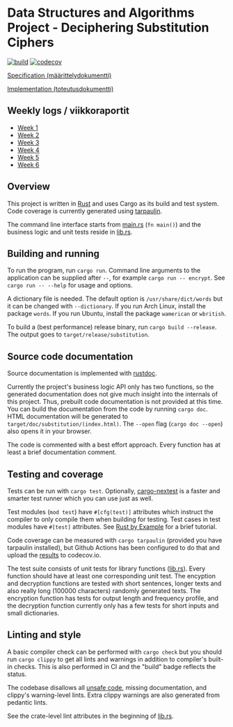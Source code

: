 # Data Structures and Algorithms Project - Deciphering Substitution Ciphers

[![build](https://github.com/gustafla/substitution/actions/workflows/build.yml/badge.svg)](https://github.com/gustafla/substitution/actions/workflows/build.yml)
[![codecov](https://codecov.io/gh/gustafla/substitution/branch/master/graph/badge.svg?token=TKGUHNQHFV)](https://codecov.io/gh/gustafla/substitution)

[Specification (määrittelydokumentti)](doc/specification.md)

[Implementation (toteutusdokumentti)](doc/implementation.md)

## Weekly logs / viikkoraportit

- [Week 1](doc/week1_log.md)
- [Week 2](doc/week2_log.md)
- [Week 3](doc/week3_log.md)
- [Week 4](doc/week4_log.md)
- [Week 5](doc/week5_log.md)
- [Week 6](doc/week6_log.md)

## Overview

This project is written in [Rust](https://rust-lang.org) and uses Cargo as its
build and test system. Code coverage is currently generated using
[tarpaulin](https://github.com/xd009642/tarpaulin).

The command line interface starts from [main.rs](src/main.rs) (`fn main()`) and
the business logic and unit tests reside in [lib.rs](src/lib.rs).

## Building and running

To run the program, run `cargo run`. Command line arguments to the
application can be supplied after `--`, for example
`cargo run -- encrypt`. See `cargo run -- --help` for usage and options.

A dictionary file is needed. The default option is `/usr/share/dict/words`
but it can be changed with `--dictionary`.
If you run Arch Linux, install the package `words`.
If you run Ubuntu, install the package `wamerican` or `wbritish`.

To build a (best performance) release binary, run `cargo build --release`.
The output goes to `target/release/substitution`.

## Source code documentation

Source documentation is implemented with
[rustdoc](https://doc.rust-lang.org/rustdoc/index.html).

Currently the project's business logic API only has two functions, so the
generated documentation does not give much insight into the internals of this
project. Thus, prebuilt code documentation is not provided at this time.
You can build the documentation from the code by running `cargo doc`.
HTML documentation will be generated to `target/doc/substitution/(index.html)`.
The `--open` flag (`cargo doc --open`) also opens it in your browser.

The code is commented with a best effort approach.
Every function has at least a brief documentation comment.

## Testing and coverage

Tests can be run with `cargo test`. Optionally,
[cargo-nextest](https://nexte.st) is a faster and smarter test runner which you
can use just as well.

Test modules (`mod test`) have `#[cfg(test)]` attributes which instruct the
compiler to only compile them when building for testing.
Test cases in test modules have `#[test]` attributes.
See [Rust by Example](https://doc.rust-lang.org/rust-by-example/testing/unit_testing.html)
for a brief tutorial.

Code coverage can be measured with `cargo tarpaulin` (provided you have
tarpaulin installed), but Github Actions has been configured to do that and
upload the [results](https://codecov.io/gh/gustafla/substitution) to
codecov.io.

The test suite consists of unit tests for library functions ([lib.rs](src/lib.rs)).
Every function should have at least one corresponding unit test.
The encyption and decryption functions are tested with short sentences, longer
texts and also really long (100000 characters) randomly generated texts. The
encryption function has tests for output length and frequency profile, and
the decryption function currently only has a few tests for short inputs and
small dictionaries.

## Linting and style

A basic compiler check can be performed with `cargo check` but you should run
`cargo clippy` to get all lints and warnings in addition to compiler's built-in
checks. This is also performed in CI and the "build" badge reflects the status.

The codebase disallows all
[unsafe code](https://doc.rust-lang.org/book/ch19-01-unsafe-rust.html),
missing documentation, and clippy's warning-level lints.
Extra clippy warnings are also generated from pedantic lints.

See the crate-level lint attributes in the beginning of [lib.rs](src/lib.rs).

